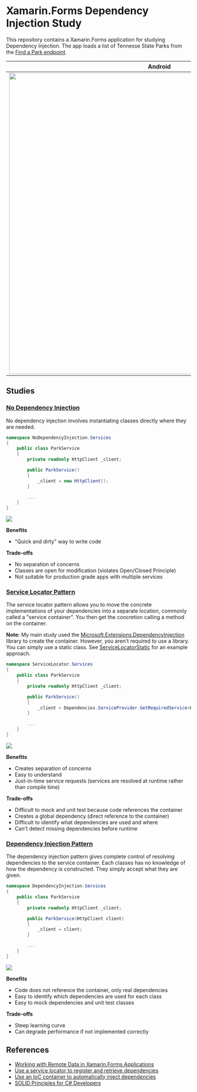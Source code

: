 # Xamarin.Forms Dependency Injection Study
This repository contains a Xamarin.Forms application for studying Dependency Injection. The app loads a list of Tennesse State Parks from the [Find a Park endpoint](https://gis.tnstateparks.com/datasets/TDEC::find-a-park-data/about).

Android | iOS
:---: | :---:
| <img src="images/ios.png" height="820" /> | <img src="images/android.png" height="820" />

## Studies

### [No Dependency Injection](NoDependencyInjection)

No dependency injection involves instantiating classes directly where they are needed.

```csharp
namespace NoDependencyInjection.Services
{
    public class ParkService
    {
        private readonly HttpClient _client;

        public ParkService()
        {
            _client = new HttpClient();
        }

        ...
    }
}
```

![](images/no-dependency-injection.jpg)

**Benefits**

* "Quick and dirty" way to write code

**Trade-offs**

* No separation of concerns
* Classes are open for modification (violates Open/Closed Principle)
* Not suitable for production grade apps with multiple services

### [Service Locator Pattern](ServiceLocator)

The service locator pattern allows you to move the concrete implementations of your dependencies into a separate location, commonly called a "service container". You then get the concretion calling a method on the container.

**Note:** My main study used the [Microsoft.Extensions.DependencyInjection](https://www.nuget.org/packages/Microsoft.Extensions.DependencyInjection) library to create the container. However, you aren't required to use a library. You can simply use a static class. See [ServiceLocatorStatic](ServiceLocatorStatic) for an example approach.

```c#
namespace ServiceLocator.Services
{
    public class ParkService
    {
        private readonly HttpClient _client;

        public ParkService()
        {
            _client = Dependencies.ServiceProvider.GetRequiredService<HttpClient>();
        }

        ...
    }
}
```

![](images/service-locator-pattern.jpg)

**Benefits**

* Creates separation of concerns
* Easy to understand
* Just-in-time service requests (services are resolved at runtime rather than compile time)

**Trade-offs**

* Difficult to mock and unit test because code references the container
* Creates a global dependency (direct reference to the container)
* Difficult to identify what dependencies are used and where
* Can't detect missing dependencies before runtime

### [Dependency Injection Pattern](DependencyInjection)

The dependency injection pattern gives complete control of resolving dependencies to the service container. Each classes has no knowledge of how the dependency is constructed. They simply accept what they are given.

```c#
namespace DependencyInjection.Services
{
    public class ParkService
    {
        private readonly HttpClient _client;

        public ParkService(HttpClient client)
        {
            _client = client;
        }

        ...
    }
}
```

![](images/dependency-injection-pattern.jpg)

**Benefits**

* Code does not reference the container, only real dependencies
* Easy to identify which dependencies are used for each class
* Easy to mock dependencies and unit test classes

**Trade-offs**

* Steep learning curve
* Can degrade performance if not implemented correctly

## References

- [Working with Remote Data in Xamarin.Forms Applications](https://www.pluralsight.com/courses/remote-data-xamarin-forms-applications)
- [Use a service locator to register and retrieve dependencies](https://docs.microsoft.com/en-us/learn/modules/explore-cross-platform-design-patterns/8-use-a-service-locator-to-register-and-retrieve-dependencies)
- [Use an IoC container to automatically inject dependencies](https://docs.microsoft.com/en-us/learn/modules/explore-cross-platform-design-patterns/10-use-an-ioc-container-to-automatically-inject-dependencies)
- [SOLID Principles for C# Developers](https://www.pluralsight.com/courses/csharp-solid-principles)

